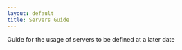```yaml
---
layout: default
title: Servers Guide
---
```


Guide for the usage of servers to be defined at a later date
